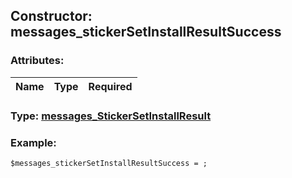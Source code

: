 ## Constructor: messages\_stickerSetInstallResultSuccess  

### Attributes:

| Name     |    Type       | Required |
|----------|:-------------:|---------:|


### Type: [messages\_StickerSetInstallResult](../types/messages\_StickerSetInstallResult.md)

### Example:


```
$messages_stickerSetInstallResultSuccess = ;
```